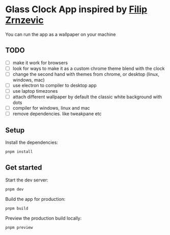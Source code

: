 # Glass Clock App inspired by [Filip Zrnzevic](https://codepen.io/filipz)

You can run the app as a wallpaper on your machine

## TODO

-   [ ] make it work for browsers
-   [ ] look for ways to make it as a custom chrome theme blend with the clock
-   [ ] change the second hand with themes from chrome, or desktop (linux, windows, mac)
-   [ ] use electron to compiler to desktop app
-   [ ] use laptop timezones
-   [ ] attach different wallpaper by default the classic white background with dots
-   [ ] compiler for windows, linux and mac
-   [ ] remove dependencies. like tweakpane etc

## Setup

Install the dependencies:

```bash
pnpm install
```

## Get started

Start the dev server:

```bash
pnpm dev
```

Build the app for production:

```bash
pnpm build
```

Preview the production build locally:

```bash
pnpm preview
```
